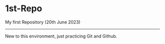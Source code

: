 # 1st-Repo
My first Repository (20th June 2023)
***********************************************
New to this environment, just practicing Git and Github. 

